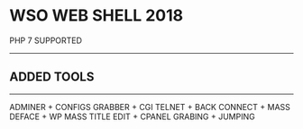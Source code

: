# WSO WEB SHELL 2018
PHP 7 SUPPORTED
<HR>
<h2>ADDED TOOLS</H2>
<HR>
ADMINER + CONFIGS GRABBER + CGI TELNET + BACK CONNECT + MASS DEFACE + WP MASS TITLE EDIT + CPANEL GRABING + JUMPING
